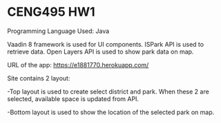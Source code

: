 # CENG495 HW1
Programming Language Used: Java

Vaadin 8 framework is used for UI components. ISPark API is used to retrieve data. Open Layers API is used to show park data on map.

URL of the app: https://e1881770.herokuapp.com/

Site contains 2 layout:

-Top layout is used to create select district and park. When these 2 are selected, available space is updated from API.

-Bottom layout is used to show the location of the selected park on map.
